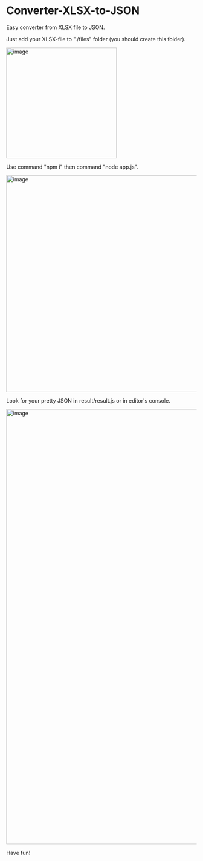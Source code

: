 # Converter-XLSX-to-JSON
Easy converter from XLSX file to JSON. 

Just add your XLSX-file to "./files" folder (you should create this folder).

<img width="292" alt="image" src="https://user-images.githubusercontent.com/99086528/206202749-08d690ea-240d-4d29-aff1-1c442beb5b8b.png">

Use command "npm i" then command "node app.js".

<img width="572" alt="image" src="https://user-images.githubusercontent.com/99086528/206203023-7d75d30d-cfa4-423c-ac4e-12137440fb33.png">

Look for your pretty JSON in result/result.js or in editor's console. 

<img width="1148" alt="image" src="https://user-images.githubusercontent.com/99086528/206203528-139819c4-3ea9-447a-8fd5-9366bdd64c7d.png">

Have fun!
